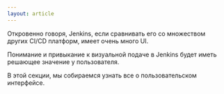 ```yaml
---
layout: article
---
```

Откровенно говоря, Jenkins, если сравнивать его со множеством других CI/CD платформ, имеет очень много UI.

Понимание и привыкание к визуальной подаче в Jenkins будет иметь решающее значение у пользователя.

В этой секции, мы собираемся узнать все о пользовательском интерфейсе.
